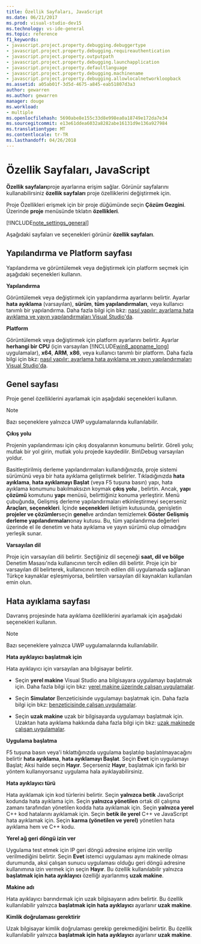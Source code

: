 ```yaml
---
title: Özellik Sayfaları, JavaScript
ms.date: 06/21/2017
ms.prod: visual-studio-dev15
ms.technology: vs-ide-general
ms.topic: reference
f1_keywords:
- javascript.project.property.debugging.debuggertype
- javascript.project.property.debugging.requireauthentication
- javascript.project.property.outputpath
- javascript.project.property.debugging.launchapplication
- javascript.project.property.defaultlanguage
- javascript.project.property.debugging.machinename
- javascript.project.property.debugging.allowlocalnetworkloopback
ms.assetid: a05ab01f-3d5d-4675-a845-eab51807d3a3
author: gewarren
ms.author: gewarren
manager: douge
ms.workload:
- multiple
ms.openlocfilehash: 5690abe8e155c33d8e998ea0a18749e172da7e34
ms.sourcegitcommit: e13e61ddea6032a8282abe16131d9e136a927984
ms.translationtype: MT
ms.contentlocale: tr-TR
ms.lasthandoff: 04/26/2018
---
```

# <a name="property-pages-javascript"></a>Özellik Sayfaları, JavaScript
**Özellik sayfaları**proje ayarlarına erişim sağlar. Görünür sayfalarını kullanabilirsiniz **özellik sayfaları** proje özelliklerini değiştirmek için.

Proje Özellikleri erişmek için bir proje düğümünde seçin **Çözüm Gezgini**. Üzerinde **proje** menüsünde tıklatın **özellikleri**.

[!INCLUDE[note_settings_general](../../data-tools/includes/note_settings_general_md.md)]

Aşağıdaki sayfaları ve seçenekleri görünür **özellik sayfaları**.

## <a name="configuration-and-platform-page"></a>Yapılandırma ve Platform sayfası
 Yapılandırma ve görüntülemek veya değiştirmek için platform seçmek için aşağıdaki seçenekleri kullanın.

 **Yapılandırma**

 Görüntülemek veya değiştirmek için yapılandırma ayarlarını belirtir. Ayarlar **hata ayıklama** (varsayılan), **sürüm**, **tüm yapılandırmaları**, veya kullanıcı tanımlı bir yapılandırma. Daha fazla bilgi için bkz: [nasıl yapılır: ayarlama hata ayıklama ve yayın yapılandırmaları Visual Studio'da](../../debugger/how-to-set-debug-and-release-configurations.md).

 **Platform**

 Görüntülemek veya değiştirmek için platform ayarlarını belirtir. Ayarlar **herhangi bir CPU** (için varsayılan [!INCLUDE[win8_appname_long](../../debugger/includes/win8_appname_long_md.md)] uygulamalar), **x64**, **ARM**, **x86**, veya kullanıcı tanımlı bir platform. Daha fazla bilgi için bkz: [nasıl yapılır: ayarlama hata ayıklama ve yayın yapılandırmaları Visual Studio'da](../../debugger/how-to-set-debug-and-release-configurations.md).

## <a name="general-page"></a>Genel sayfası
 Proje genel özelliklerini ayarlamak için aşağıdaki seçenekleri kullanın.

> [!NOTE]
> Bazı seçeneklere yalnızca UWP uygulamalarında kullanılabilir.


 **Çıkış yolu**

 Projenin yapılandırması için çıkış dosyalarının konumunu belirtir. Göreli yolu; mutlak bir yol girin, mutlak yolu projede kaydedilir. Bin\Debug varsayılan yoldur.

 Basitleştirilmiş derleme yapılandırmaları kullandığınızda, proje sistemi sürümünü veya bir hata ayıklama geliştirmek belirler. Tıkladığınızda **hata ayıklama**, **hata ayıklamayı Başlat** (veya F5 tuşuna basın) yapı, hata ayıklama konumunu bakılmaksızın koymak **çıkış yolu** , belirtin. Ancak, **yapı çözümü** komutunu **yapı** menüsü, belirttiğiniz konuma yerleştirir. Menü çubuğunda, Gelişmiş derleme yapılandırmaları etkinleştirmeyi seçerseniz **Araçları**, **seçenekleri**. İçinde **seçenekleri** iletişim kutusunda, genişletin **projeler ve çözümler**seçin **genel**ve ardından temizlemek **Göster Gelişmiş derleme yapılandırmaları**onay kutusu. Bu, tüm yapılandırma değerleri üzerinde el ile denetim ve hata ayıklama ve yayın sürümü olup olmadığını yerleşik sunar.

 **Varsayılan dil**

 Proje için varsayılan dili belirtir. Seçtiğiniz dil seçeneği **saat, dil ve bölge** Denetim Masası'nda kullanıcının tercih edilen dili belirtir. Proje için bir varsayılan dil belirterek, kullanıcının tercih edilen dili uygulamada sağlanan Türkçe kaynaklar eşleşmiyorsa, belirtilen varsayılan dil kaynakları kullanılan emin olun.

## <a name="debug-page"></a>Hata ayıklama sayfası
 Davranış projesinde hata ayıklama özelliklerini ayarlamak için aşağıdaki seçenekleri kullanın.

> [!NOTE]
> Bazı seçeneklere yalnızca UWP uygulamalarında kullanılabilir.


 **Hata ayıklayıcı başlatmak için**

 Hata ayıklayıcı için varsayılan ana bilgisayar belirtir.

-   Seçin **yerel makine** Visual Studio ana bilgisayara uygulamayı başlatmak için. Daha fazla bilgi için bkz: [yerel makine üzerinde çalışan uygulamalar](../../debugger/run-windows-store-apps-on-the-local-machine.md).

-   Seçin **Simulator** Benzeticisinde uygulamayı başlatmak için. Daha fazla bilgi için bkz: [benzeticisinde çalışan uygulamalar](../../debugger/run-windows-store-apps-in-the-simulator.md).

-   Seçin **uzak makine** uzak bir bilgisayarda uygulamayı başlatmak için. Uzaktan hata ayıklama hakkında daha fazla bilgi için bkz: [uzak makinede çalışan uygulamalar](../../debugger/run-windows-store-apps-on-a-remote-machine.md).

**Uygulama başlatma**

F5 tuşuna basın veya'i tıklattığınızda uygulama başlatılıp başlatılmayacağını belirtir **hata ayıklama**, **hata ayıklamayı Başlat**. Seçin **Evet** için uygulamayı Başlat; Aksi halde seçin **Hayır**. Seçerseniz **Hayır**, başlatmak için farklı bir yöntem kullanıyorsanız uygulama hala ayıklayabilirsiniz.

**Hata ayıklayıcı türü**

Hata ayıklamak için kod türlerini belirtir. Seçin **yalnızca betik** JavaScript kodunda hata ayıklama için. Seçin **yalnızca yönetilen** ortak dil çalışma zamanı tarafından yönetilen kodda hata ayıklamak için. Seçin **yalnızca yerel** C++ kod hatalarını ayıklamak için. Seçin **betik ile yerel** C++ ve JavaScript hata ayıklamak için. Seçin **karma (yönetilen ve yerel)** yönetilen hata ayıklama hem ve C++ kodu.

**Yerel ağ geri döngü izin ver**

Uygulama test etmek için IP geri döngü adresine erişime izin verilip verilmediğini belirtir. Seçin **Evet** istemci uygulaması aynı makinede olması durumunda, aksi çalışan sunucu uygulaması olduğu geri döngü adresine kullanımına izin vermek için seçin **Hayır**. Bu özellik kullanılabilir yalnızca **başlatmak için hata ayıklayıcı** özelliği ayarlanmış **uzak makine**.

**Makine adı**

Hata ayıklayıcı barındırmak için uzak bilgisayarın adını belirtir. Bu özellik kullanılabilir yalnızca **başlatmak için hata ayıklayıcı** ayarlanır **uzak makine**.

**Kimlik doğrulaması gerektirir**

Uzak bilgisayar kimlik doğrulaması gerekip gerekmediğini belirtir. Bu özellik kullanılabilir yalnızca **başlatmak için hata ayıklayıcı** ayarlanır **uzak makine**.
